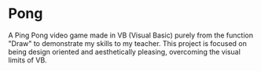 # Pong
A Ping Pong video game made in VB (Visual Basic) purely from the function "Draw" to demonstrate my skills to my teacher. This project is focused on being design oriented and aesthetically pleasing, overcoming the visual limits of VB.
